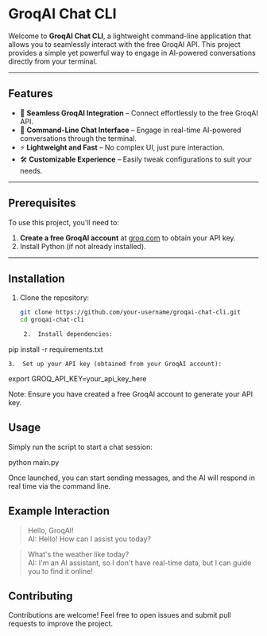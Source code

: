 
# **GroqAI Chat CLI**

Welcome to **GroqAI Chat CLI**, a lightweight command-line application that allows you to seamlessly interact with the free GroqAI API. This project provides a simple yet powerful way to engage in AI-powered conversations directly from your terminal.

---

## **Features**

- 🔗 **Seamless GroqAI Integration** – Connect effortlessly to the free GroqAI API.
- 💬 **Command-Line Chat Interface** – Engage in real-time AI-powered conversations through the terminal.
- ⚡ **Lightweight and Fast** – No complex UI, just pure interaction.
- 🛠 **Customizable Experience** – Easily tweak configurations to suit your needs.

---

## **Prerequisites**

To use this project, you'll need to:  

1. **Create a free GroqAI account** at [groq.com](https://groq.com) to obtain your API key.  
2. Install Python (if not already installed).  

---

## **Installation**

1. Clone the repository:  
   ```bash  
   git clone https://github.com/your-username/groqai-chat-cli.git  
   cd groqai-chat-cli  

	2.	Install dependencies:

pip install -r requirements.txt  


	3.	Set up your API key (obtained from your GroqAI account):

export GROQ_API_KEY=your_api_key_here  



Note: Ensure you have created a free GroqAI account to generate your API key.

## **Usage**

Simply run the script to start a chat session:

python main.py  

Once launched, you can start sending messages, and the AI will respond in real time via the command line.

## **Example Interaction**

> Hello, GroqAI!  
AI: Hello! How can I assist you today?  

> What's the weather like today?  
AI: I'm an AI assistant, so I don't have real-time data, but I can guide you to find it online!  


## **Contributing**

Contributions are welcome! Feel free to open issues and submit pull requests to improve the project.

